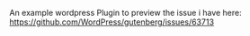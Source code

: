 An example wordpress Plugin to preview the issue i have here: https://github.com/WordPress/gutenberg/issues/63713
